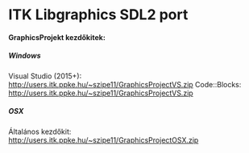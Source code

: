 # ITK Libgraphics SDL2 port

#### GraphicsProjekt kezdőkitek:

##### Windows
Visual Studio (2015+): <http://users.itk.ppke.hu/~szipe11/GraphicsProjectVS.zip>
Code::Blocks: <http://users.itk.ppke.hu/~szipe11/GraphicsProjectVS.zip>

##### OSX
Általános kezdőkit: <http://users.itk.ppke.hu/~szipe11/GraphicsProjectOSX.zip>
